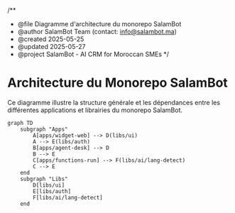 /**
 * @file        Diagramme d'architecture du monorepo SalamBot
 * @author      SalamBot Team (contact: info@salambot.ma)
 * @created     2025-05-25
 * @updated     2025-05-27
 * @project     SalamBot - AI CRM for Moroccan SMEs
 */

# Architecture du Monorepo SalamBot

Ce diagramme illustre la structure générale et les dépendances entre les différentes applications et librairies du monorepo SalamBot.

```mermaid
graph TD
    subgraph "Apps"
        A[apps/widget-web] --> D(libs/ui)
        A --> E(libs/auth)
        B[apps/agent-desk] --> D
        B --> E
        C[apps/functions-run] --> F(libs/ai/lang-detect)
        C --> E
    end
    subgraph "Libs"
        D[libs/ui]
        E[libs/auth]
        F[libs/ai/lang-detect]
    end
```

